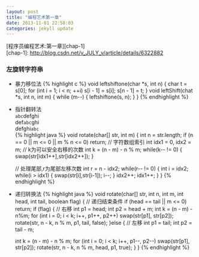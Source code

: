 ```yaml
---
layout: post
title: "编程艺术第一章"
date: 2013-11-01 22:58:03
categories: jekyll update
---
```

[程序员编程艺术:第一章][chap-1]  
[chap-1]: http://blog.csdn.net/v_JULY_v/article/details/6322882
### 左旋转字符串

* 暴力移位法
{% highlight c %}
void leftshiftone(char *s, int n) {
  char t = s[0];
  for (int i = 1; i < n; ++i)
    s[i - 1] = s[i];
  s[n - 1] = t;
}
void leftShift(chat *s, int n, int m) {
  while (m--) {
    leftshiftone(s, n);
  }
}
{% endhighlight %}

* 指针翻转法  
`abc`defghi  
def`abc`ghi  
defghi`abc`  
{% highlight java %}
void rotate(char[] str, int m) {
  int n = str.length;
  if (n == 0 || m <= 0 || m % n <= 0)
    return;
  // 字符数组索引
  int idx1 = 0, idx2 = m;
  // k为可以安全右移的次数
  int k = (n - m) - n % m;
  while(k-- != 0) {
    swap(str[idx1++],str[idx2++]);
  }

  // 处理尾部,r为尾部左移次数
  int r = n - idx2;
  while(r-- != 0) {
    int i = idx2;
    while(i > idx1) {
      swap(str[i],str[i-1]);
      i--;
    }
    idx2++;
    idx1++;
  }
}
{% endhighlight %}

* 递归转换法
{% highlight java %}
void rotate(char[] str, int n, int m, int head, int tail, boolean flag) {
  // 递归结束条件
  if (head == tail || m <= 0)
    return;
  if (flag) {
    // 右移
    int p1 = head;
    int p2 = head + m;
    int k = (n - m) - n%m;
    for (int i = 0; i < k; i++, p1++, p2++)
      swap(str[p1], str[p2]);
    rotate(str, n - k, n % m, p1, tail, false);
  }else {
    // 左移
    int p1 = tail;
    int p2 = tail - m;

    int k = (n - m) - n % m;
    for (int i = 0; i < k; i++, p1--, p2--)
      swap(str[p1], str[p2]);
    rotate(str, n - k, n % m, head, p1, true);
  }
}
{% endhighlight %}
